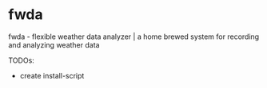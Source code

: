 # fwda
fwda - flexible weather data analyzer | a home brewed system for recording and analyzing weather data

TODOs:
- create install-script
